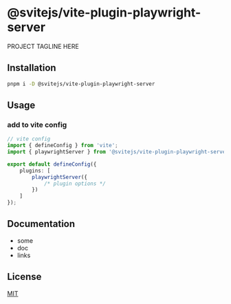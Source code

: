 # @svitejs/vite-plugin-playwright-server

PROJECT TAGLINE HERE

## Installation

```bash
pnpm i -D @svitejs/vite-plugin-playwright-server
```

## Usage

### add to vite config

```ts
// vite config
import { defineConfig } from 'vite';
import { playwrightServer } from '@svitejs/vite-plugin-playwright-server';

export default defineConfig({
	plugins: [
		playwrightServer({
			/* plugin options */
		})
	]
});
```

## Documentation

- some
- doc
- links

## License

[MIT](./LICENSE)
